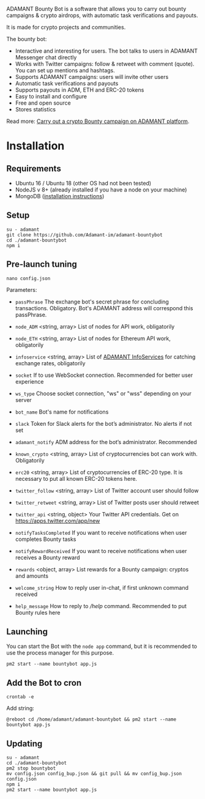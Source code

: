 ADAMANT Bounty Bot is a software that allows you to carry out bounty campaigns & crypto airdrops, with automatic task verifications and payouts.

It is made for crypto projects and communities.

The bounty bot:

* Interactive and interesting for users. The bot talks to users in ADAMANT Messenger chat directly
* Works with Twitter campaigns: follow & retweet with comment (quote). You can set up mentions and hashtags.
* Supports ADAMANT campaigns: users will invite other users
* Automatic task verifications and payouts
* Supports payouts in ADM, ETH and ERC-20 tokens
* Easy to install and configure
* Free and open source
* Stores statistics

Read more: [Carry out a crypto Bounty campaign on ADAMANT platform]().

# Installation

## Requirements

* Ubuntu 16 / Ubuntu 18 (other OS had not been tested)
* NodeJS v 8+ (already installed if you have a node on your machine)
* MongoDB ([installation instructions](https://docs.mongodb.com/manual/tutorial/install-mongodb-on-ubuntu/))

## Setup

```
su - adamant
git clone https://github.com/Adamant-im/adamant-bountybot
cd ./adamant-bountybot
npm i
```

## Pre-launch tuning

```
nano config.json
```

Parameters:

* `passPhrase` <string> The exchange bot's secret phrase for concluding transactions. Obligatory. Bot's ADAMANT address will correspond this passPhrase.
* `node_ADM` <string, array> List of nodes for API work, obligatorily
* `node_ETH` <string, array> List of nodes for Ethereum API work, obligatorily
* `infoservice` <string, array> List of [ADAMANT InfoServices](https://github.com/Adamant-im/adamant-currencyinfo-services) for catching exchange rates, obligatorily
* `socket` <boolean> If to use WebSocket connection. Recommended for better user experience
* `ws_type` <string> Choose socket connection, "ws" or "wss" depending on your server
* `bot_name` <string> Bot's name for notifications
* `slack` <string> Token for Slack alerts for the bot’s administrator. No alerts if not set
* `adamant_notify` <string> ADM address for the bot’s administrator. Recommended
* `known_crypto` <string, array> List of cryptocurrencies bot can work with. Obligatorily
* `erc20` <string, array> List of cryptocurrencies of ERC-20 type. It is necessary to put all known ERC-20 tokens here.

* `twitter_follow` <string, array> List of Twitter account user should follow
* `twitter_retweet` <string, array> List of Twitter posts user should retweet
* `twitter_api` <string, object> Your Twitter API credentials. Get on https://apps.twitter.com/app/new

* `notifyTasksCompleted` <boolean> If you want to receive notifications when user completes Bounty tasks
* `notifyRewardReceived` <boolean> If you want to receive notifications when user receives a Bounty reward
* `rewards` <object, array> List rewards for a Bounty campaign: cryptos and amounts

* `welcome_string` <string> How to reply user in-chat, if first unknown command received
* `help_message` <string> How to reply to */help* command. Recommended to put Bounty rules here

## Launching

You can start the Bot with the `node app` command, but it is recommended to use the process manager for this purpose.

```
pm2 start --name bountybot app.js
```

## Add the Bot to cron

```
crontab -e
```

Add string:

```
@reboot cd /home/adamant/adamant-bountybot && pm2 start --name bountybot app.js
```

## Updating

```
su - adamant
cd ./adamant-bountybot
pm2 stop bountybot
mv config.json config_bup.json && git pull && mv config_bup.json config.json
npm i
pm2 start --name bountybot app.js
```
